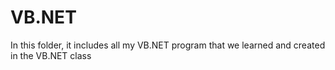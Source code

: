 # VB.NET
In this folder, it includes all my VB.NET program that we learned and created in the VB.NET class
